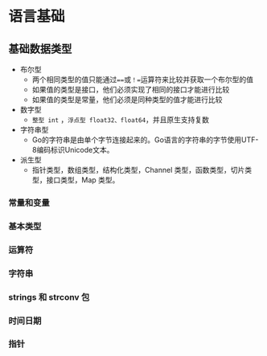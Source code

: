 # 语言基础

## 基础数据类型

- 布尔型
  - 两个相同类型的值只能通过`==`或`！=`运算符来比较并获取一个布尔型的值
  - 如果值的类型是接口，他们必须实现了相同的接口才能进行比较
  - 如果值的类型是常量，他们必须是同种类型的值才能进行比较
- 数字型
  - `整型 int` ，`浮点型 float32、float64`，并且原生支持复数
- 字符串型
  - Go的字符串是由单个字节连接起来的。Go语言的字符串的字节使用UTF-8编码标识Unicode文本。
- 派生型
  - 指针类型，数组类型，结构化类型，Channel 类型，函数类型，切片类型，接口类型，Map 类型。

###  常量和变量



### 基本类型



### 运算符



### 字符串



### strings 和 strconv 包



### 时间日期



### 指针

